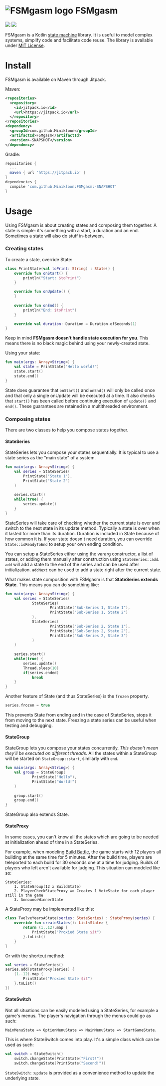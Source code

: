 # ![FSMgasm logo](http://i.imgur.com/hA3h42o.png) FSMgasm
[![](https://img.shields.io/badge/Kotlin-1.1.1-blue.svg)](https://kotlinlang.org/)
[![](https://jitpack.io/v/Minikloon/FSMgasm.svg)](https://jitpack.io/#Minikloon/FSMgasm)

FSMgasm is a Kotlin [state machine](http://www.skorks.com/2011/09/why-developers-never-use-state-machines/) library.
It is useful to model complex systems, simplify code and facilitate code reuse. 
The library is available under [MIT License](https://tldrlegal.com/license/mit-license).

# Install

FSMgasm is available on Maven through Jitpack.

Maven:
```xml
<repositories>
  <repository>
    <id>jitpack.io</id>
    <url>https://jitpack.io</url>
  </repository>
</repositories>
<dependency>
  <groupId>com.github.Minikloon</groupId>
  <artifactId>FSMgasm</artifactId>
  <version>-SNAPSHOT</version>
</dependency>
```

Gradle:
```groovy
repositories {
  ...
  maven { url 'https://jitpack.io' }
}
dependencies {
  compile 'com.github.Minikloon:FSMgasm:-SNAPSHOT'
}
```

# Usage

Using FSMgasm is about creating states and composing them together.
A state is simple: it's something with a start, a duration and an end.
Sometimes a state will also do stuff in-between.

### Creating states

To create a state, override State:
```kotlin
class PrintState(val toPrint: String) : State() {
    override fun onStart() {
        println("Start: $toPrint")
    }

    override fun onUpdate() {
    }
    
    override fun onEnd() {
        println("End: $toPrint")
    }

    override val duration: Duration = Duration.ofSeconds(1)
}
```

Keep in mind **FSMgasm doesn't handle state execution for you**. 
This means there is no black magic behind using your newly-created state.

Using your state:
```kotlin
fun main(args: Array<String>) {
    val state = PrintState("Hello world!")
    state.start()
    state.end()
}
```

State does guarantee that `onStart()` and `onEnd()` will only be called once and that only a single onUpdate will be executed at a time.
It also checks that `start()` has been called before continuing execution of `update()` and `end()`.
These guarantees are retained in a multithreaded environment.

### Composing states

There are two classes to help you compose states together.

#### StateSeries

StateSeries lets you compose your states sequentially. It is typical to use a state series as the "main state" of a system.

```kotlin
fun main(args: Array<String>) {
    val series = StateSeries(
        PrintState("State 1"),
        PrintState("State 2")
    )
    
    series.start()
    while(true) {
        series.update()
    }
}
```

StateSeries will take care of checking whether the current state is over and switch to the next state in its update method.
Typically a state is over when it lasted for more than its duration. Duration is included in State because of how common it is. 
If your state doesn't need duration, you can override `State::isReadyToEnd` to setup your own ending condition.

You can setup a StateSeries either using the vararg constructor, a list of states, or adding them manually after construction using `StateSeries::add`.
`add` will add a state to the end of the series and can be used after initialization. `addNext` can be used to add a state right after the current state.

What makes state composition with FSMgasm is that **StateSeries extends State**. This means you can do something like:
```kotlin
fun main(args: Array<String>) {
    val series = StateSeries(
            StateSeries(
                    PrintState("Sub-Series 1, State 1"),
                    PrintState("Sub-Series 1, State 2")
            ),
            StateSeries(
                    PrintState("Sub-Series 2, State 1"),
                    PrintState("Sub-Series 2, State 2"),
                    PrintState("Sub-Series 2, State 3")
            )
    )
    
    series.start()
    while(true) {
        series.update()
        Thread.sleep(10)
        if(series.ended)
            break
    }
}
```

Another feature of State (and thus StateSeries) is the `frozen` property. 
```kotlin
series.frozen = true
```
This prevents State from ending and in the case of StateSeries, stops it from moving to the next state.
Freezing a state series can be useful when testing and debugging.

#### StateGroup

StateGroup lets you compose your states concurrently. *This doesn't mean they'll be executed on different threads*.
All the states within a StateGroup will be started on `StateGroup::start`, similarly with `end`.

```kotlin
fun main(args: Array<String>) {
    val group = StateGroup(
            PrintState("Hello"),
            PrintState("World!")
    )
    
    group.start()
    group.end()
}
```
StateGroup also extends State.

#### StateProxy

In some cases, you can't know all the states which are going to be needed at initialization ahead of time in a StateSeries.

For example, when modeling [Build Battle](https://www.youtube.com/watch?v=PXM5Xgjkhwo), the game starts with 12 players 
all building at the same time for 5 minutes. After the build time, players are teleported to each build for 30 seconds one 
at a time for judging. Builds of players who left aren't available for judging. This situation can modeled like so:
~~~~
StateSeries:
    1. StateGroup(12 x BuildState)
    2. PlayerCheckStateProxy => Creates 1 VoteState for each player still in the game
    3. AnnounceWinnerState
~~~~

A StateProxy may be implemented like this:
```kotlin
class TwelveYearsAState(series: StateSeries) : StateProxy(series) {
    override fun createStates(): List<State> {
        return (1..12).map { 
            PrintState("Proxied State $it")
        }.toList()
    }
}
```
Or with the shortcut method:
```kotlin
val series = StateSeries()
series.add(stateProxy(series) {
    (1..12).map {
        PrintState("Proxied State $it")
    }.toList()
})
```

#### StateSwitch

Not all situations can be easily modeled using a StateSeries, for example a game's menus. The player's navigation through the menus 
could go as such:
~~~~
MainMenuState => OptionMenuState => MainMenuState => StartGameState.
~~~~

This is where StateSwitch comes into play. It's a simple class which can be used as such:
```kotlin
val switch = StateSwitch()
    switch.changeState(PrintState("First!"))
    switch.changeState(PrintState("Second!"))
```

`StateSwitch::update` is provided as a convenience method to update the underlying state.
